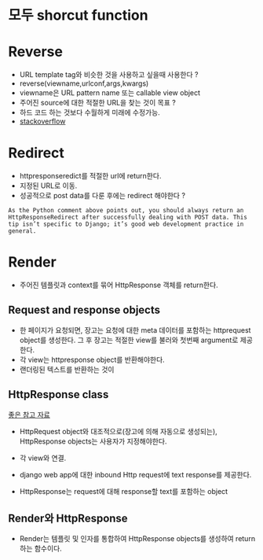 # 모두 shorcut function

# Reverse
- URL template tag와 비슷한 것을 사용하고 싶을때 사용한다 ?
- reverse(viewname,urlconf,args,kwargs)
- viewname은 URL pattern name 또는 callable view object
- 주어진 source에 대한 적절한 URL을 찾는 것이 목표 ?
- 하드 코드 하는 것보다 수월하게 미래에 수정가능.
- [stackoverflow](https://stackoverflow.com/questions/11241668/what-is-reverse)


# Redirect
- httpresponseredict를 적절한 url에 return한다.
- 지정된 URL로 이동.
- 성공적으로 post data를 다룬 후에는 redirect 해야한다 ?
```
As the Python comment above points out, you should always return an HttpResponseRedirect after successfully dealing with POST data. This tip isn’t specific to Django; it’s good web development practice in general.
```



# Render
- 주어진 템플릿과 context를 묶어 HttpResponse 객체를 return한다.


## Request and response objects

- 한 페이지가 요청되면, 장고는 요청에 대한 meta 데이터를 포함하는 httprequest object를 생성한다. 그 후 장고는 적절한 view를 불러와 첫번째 argument로 제공한다.
- 각 view는 httpresponse object를 반환해야한다.
- 랜더링된 텍스트를 반환하는 것이

## HttpResponse class
[좋은 참고 자료](https://inuplace.tistory.com/584?category=933545)
- HttpRequest object와 대조적으로(장고에 의해 자동으로 생성되는), HttpResponse objects는 사용자가 지정해야한다.
- 각 view와 연결.
- django web app에 대한 inbound Http request에 text response를 제공한다.

- HttpResponse는 request에 대해 response할 text를 포함하는 object

## Render와 HttpResponse

- Render는 템플릿 및 인자를 통합하여 HttpResponse objects를 생성하여 return하는 함수이다.

